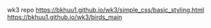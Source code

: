 wk3 repo
https://bkhuu1.github.io/wk3/simple_css/basic_styling.html
https://bkhuu1.github.io/wk3/birds_main


